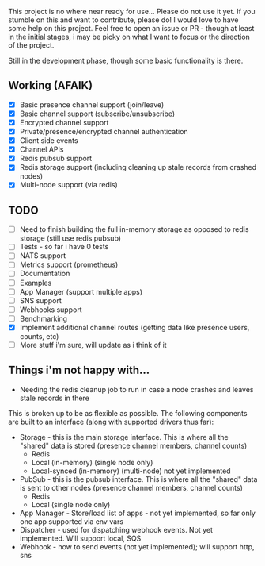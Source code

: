 This project is no where near ready for use... Please do not use it yet. If you stumble on this and want to contribute, 
please do! I would love to have some help on this project. Feel free to open an issue or PR - though at least in the initial stages, i may be picky on what I want to focus or the direction of the project.

Still in the development phase, though some basic functionality is there. 

## Working (AFAIK)
- [x] Basic presence channel support (join/leave)
- [x] Basic channel support (subscribe/unsubscribe)
- [x] Encrypted channel support
- [x] Private/presence/encrypted channel authentication
- [x] Client side events
- [x] Channel APIs
- [x] Redis pubsub support
- [x] Redis storage support (including cleaning up stale records from crashed nodes)
- [x] Multi-node support (via redis)

## TODO
- [ ] Need to finish building the full in-memory storage as opposed to redis storage (still use redis pubsub)
- [ ] Tests - so far i have 0 tests
- [ ] NATS support
- [ ] Metrics support (prometheus)
- [ ] Documentation
- [ ] Examples
- [ ] App Manager (support multiple apps)
- [ ] SNS support
- [ ] Webhooks support
- [ ] Benchmarking
- [x] Implement additional channel routes (getting data like presence users, counts, etc)
- [ ] More stuff i'm sure, will update as i think of it

## Things i'm not happy with...
- Needing the redis cleanup job to run in case a node crashes and leaves stale records in there


This is broken up to be as flexible as possible. The following components are built to an interface (along with supported drivers thus far):
- Storage - this is the main storage interface. This is where all the "shared" data is stored (presence channel members, channel counts)
  - Redis
  - Local (in-memory) (single node only)
  - Local-synced (in-memory) (multi-node) not yet implemented
- PubSub - this is the pubsub interface. This is where all the "shared" data is sent to other nodes (presence channel members, channel counts)
  - Redis
  - Local (single node only)
- App Manager - Store/load list of apps - not yet implemented, so far only one app supported via env vars
- Dispatcher - used for dispatching webhook events. Not yet implemented. Will support local, SQS
- Webhook - how to send events (not yet implemented); will support http, sns